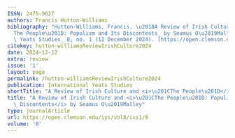 ```yaml
---
ISSN: 2475-9627
authors: Francis Hutton-Williams
bibliography: "Hutton-Williams, Francis. \u2018A Review of Irish Culture and _\u201C\
  The People\u201D: Populism and Its Discontents_ by Seamus O\u2019Malley\u2019. _International\
  \ Yeats Studies_ 8, no. 1 (12 December 2024). [https://open.clemson.edu/iys/vol8/iss1/9](https://open.clemson.edu/iys/vol8/iss1/9)."
citekey: hutton-williamsReviewIrishCulture2024
date: 2024-12-12
extra: review
issue: '1'
layout: page
permalink: /hutton-williamsReviewIrishCulture2024
publication: International Yeats Studies
shortTitle: "A Review of Irish Culture and <i>\u201CThe People\u201D</i>"
title: "A Review of Irish Culture and <i>\u201CThe People\u201D: Populism and Its\
  \ Discontents</i> by Seamus O\u2019Malley"
type: journalArticle
url: https://open.clemson.edu/iys/vol8/iss1/9
volume: '8'
---
```

